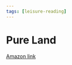 ```yaml
---
tags: [leisure-reading]
---
```


# Pure Land

[Amazon link](https://www.amazon.com/gp/product/0998527882/ref=as_li_tl?ie=UTF8&tag=lennytruong-20&camp=1789&creative=9325&linkCode=as2&creativeASIN=0998527882&linkId=1c9cd0eb1eca4354e2dbee722d5a7579)
